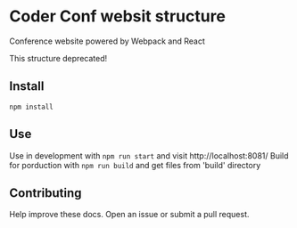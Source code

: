 # Coder Conf websit structure
Conference website powered by Webpack and React

This structure deprecated!

## Install
`npm install`

## Use
Use in development with `npm run start` and visit http://localhost:8081/
Build for porduction with `npm run build` and get files from 'build' directory

## Contributing
Help improve these docs. Open an issue or submit a pull request.
